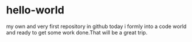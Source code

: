# hello-world
my own and very first repository in github
today i formly into a code world and ready to get some work done.That will be a great trip.
